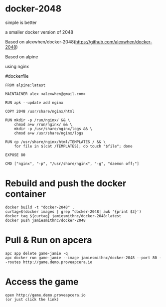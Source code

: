 # docker-2048

simple is better

a smaller docker version of 2048

Based on alexwhen/docker-2048(https://github.com/alexwhen/docker-2048)

Based on alpine

using nginx

#dockerfile

	FROM alpine:latest

	MAINTAINER alex <alexwhen@gmail.com> 

	RUN apk --update add nginx

	COPY 2048 /usr/share/nginx/html

	RUN mkdir -p /run/nginx/ && \
		chmod a+w /run/nginx/ && \
		mkdir -p /usr/share/nginx/logs && \
		chmod a+w /usr/share/nginx/logs

	RUN cp /usr/share/nginx/html/TEMPLATES / && \
		for file in $(cat /TEMPLATES); do touch "$file"; done

	EXPOSE 80

	CMD ["nginx", "-p", "/usr/share/nginx", "-g", "daemon off;"]


# Rebuild and push the docker container

	docker build -t "docker-2048" .
	curtag=$(docker images | grep ^docker-2048| awk '{print $3}')
	docker tag ${curtag} jamiesmithnc/docker-2048:latest
	docker push jamiesmithnc/docker-2048

# Pull & Run on apcera

	apc app delete game-jamie -q
	apc docker run game-jamie --image jamiesmithnc/docker-2048 --port 80 --routes http://game.demo.proveapcera.io

# Access the game

	open http://game.demo.proveapcera.io
	(or just click the link)
